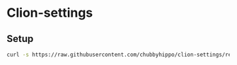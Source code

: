 # Clion-settings
## Setup
```sh
curl -s https://raw.githubusercontent.com/chubbyhippo/clion-settings/refs/heads/main/setup.sh | /usr/bin/env sh
```
